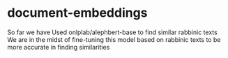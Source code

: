 # document-embeddings
So far we have Used onlplab/alephbert-base to find similar rabbinic texts
We are in the midst of fine-tuning this model based on rabbinic texts to be more accurate in finding similarities
